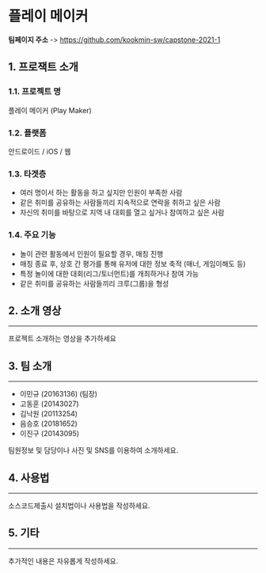 # 플레이 메이커

**팀페이지 주소** -> https://github.com/kookmin-sw/capstone-2021-1

## 1. 프로잭트 소개

### 1.1. 프로젝트 명

플레이 메이커 (Play Maker)

### 1.2. 플랫폼

안드로이드 / iOS / 웹

### 1.3. 타겟층

* 여러 명이서 하는 활동을 하고 싶지만 인원이 부족한 사람
* 같은 취미를 공유하는 사람들끼리 지속적으로 연락을 취하고 싶은 사람
* 자신의 취미를 바탕으로 지역 내 대회를 열고 싶거나 참여하고 싶은 사람
            
### 1.4. 주요 기능

* 놀이 관련 활동에서 인원이 필요할 경우, 매칭 진행
* 매칭 종료 후, 상호 간 평가를 통해 유저에 대한 정보 축적 (매너, 게임이해도 등)
* 특정 놀이에 대한 대회(리그/토너먼트)를 개최하거나 참여 가능
* 같은 취미를 공유하는 사람들끼리 크루(그룹)을 형성

## 2. 소개 영상
----------------

프로젝트 소개하는 영상을 추가하세요

## 3. 팀 소개
----------------

* 이민규 (20163136) (팀장)
* 고동훈 (20143027)
* 김낙원 (20113254)
* 음승호 (20181652)
* 이진구 (20143095)

팀원정보 및 담당이나 사진 및 SNS를 이용하여 소개하세요.

## 4. 사용법
----------------

소스코드제출시 설치법이나 사용법을 작성하세요.

## 5. 기타
----------------

추가적인 내용은 자유롭게 작성하세요.


